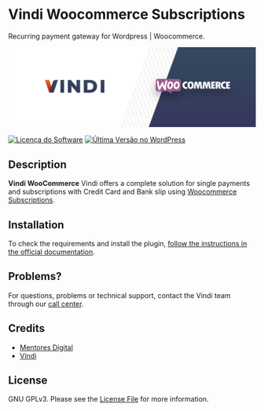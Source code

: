 # Vindi Woocommerce Subscriptions

Recurring payment gateway for Wordpress | Woocommerce.

![Banner](./docs/banner.png)

[![Licença do Software][badge-license]](LICENSE)
[![Última Versão no WordPress][badge-version]][link-version]

## Description

**Vindi WooCommerce** Vindi offers a complete solution for single payments and subscriptions with Credit Card
and Bank slip using [Woocommerce Subscriptions](https://www.woothemes.com/products/woocommerce-subscriptions/).

## Installation

To check the requirements and install the plugin, [follow the instructions in the official documentation](https://atendimento.vindi.com.br/hc/pt-br/articles/227335608).

## Problems?

For questions, problems or technical support, contact the Vindi team through our [call center](https://atendimento.vindi.com.br/hc/pt-br).

## Credits

- [Mentores Digital](https://mentores.com.br)
- [Vindi](https://github.com/vindi)

## License

GNU GPLv3. Please see the [License File](LICENSE) for more information.

[badge-license]: https://img.shields.io/badge/license-GPLv3-blue.svg
[badge-version]: https://img.shields.io/wordpress/plugin/v/vindi-woocommerce-subscriptions.svg
[badge-rates]: https://img.shields.io/wordpress/plugin/r/vindi-woocommerce-subscriptions.svg
[badge-downloads]: https://img.shields.io/wordpress/plugin/dt/vindi-woocommerce-subscriptions.svg
[link-version]: https://wordpress.org/plugins/vindi-woocommerce-subscriptions/
[link-rates]: https://wordpress.org/support/view/plugin-reviews/vindi-woocommerce-subscriptions
[link-downloads]: https://wordpress.org/plugins/vindi-woocommerce-subscriptions/stats/

